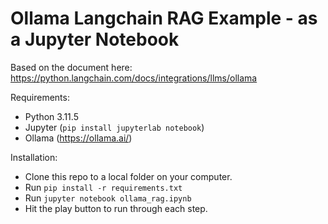 # Ollama Langchain RAG Example - as a Jupyter Notebook

Based on the document here: https://python.langchain.com/docs/integrations/llms/ollama

Requirements:
- Python 3.11.5
- Jupyter (`pip install jupyterlab notebook`)
- Ollama (https://ollama.ai/)

Installation:
- Clone this repo to a local folder on your computer.
- Run `pip install -r requirements.txt`
- Run `jupyter notebook ollama_rag.ipynb`
- Hit the play button to run through each step.
